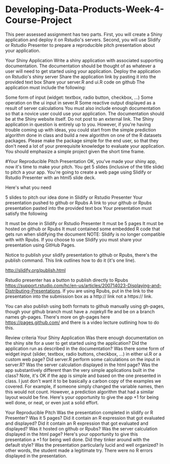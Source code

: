 # Developing-Data-Products-Week-4-Course-Project
This peer assessed assignment has two parts. First, you will create a Shiny application and deploy it on Rstudio's servers. Second, you will use Slidify or Rstudio Presenter to prepare a reproducible pitch presentation about your application.

Your Shiny Application
Write a shiny application with associated supporting documentation. The documentation should be thought of as whatever a user will need to get started using your application. Deploy the application on Rstudio's shiny server Share the application link by pasting it into the provided text box Share your server.R and ui.R code on github The application must include the following:

Some form of input (widget: textbox, radio button, checkbox, ...) Some operation on the ui input in sever.R Some reactive output displayed as a result of server calculations You must also include enough documentation so that a novice user could use your application. The documentation should be at the Shiny website itself. Do not post to an external link. The Shiny application in question is entirely up to you. However, if you're having trouble coming up with ideas, you could start from the simple prediction algorithm done in class and build a new algorithm on one of the R datasets packages. Please make the package simple for the end user, so that they don't need a lot of your prerequisite knowledge to evaluate your application. You should emphasize a simple project given the short time frame.

#Your Reproducible Pitch Presentation
OK, you've made your shiny app, now it's time to make your pitch. You get 5 slides (inclusive of the title slide) to pitch a your app. You're going to create a web page using Slidify or Rstudio Presenter with an html5 slide deck.

Here's what you need

5 slides to pitch our idea done in Slidify or Rstudio Presenter Your presentation pushed to github or Rpubs A link to your github or Rpubs presentation pasted into the provided text box Your presentation must satisfy the following

It must be done in Slidify or Rstudio Presenter It must be 5 pages It must be hosted on github or Rpubs It must contained some embedded R code that gets run when slidifying the document NOTE: Slidify is no longer compatible with with Rpubs. If you choose to use Slidify you must share your presentation using GitHub Pages.

Notice to publish your slidify presentation to github or Rpubs, there's the publish command. This link outlines how to do it (it's one line).

http://slidify.org/publish.html

Rstudio presenter has a button to publish directly to Rpubs https://support.rstudio.com/hc/en-us/articles/200714023-Displaying-and-Distributing-Presentations. If you are using Rpubs, put in the link to the presentation into the submission box as a http:// link not a https:// link.

You can also publish using both formats to github manually using gh-pages, though your github branch must have a .nojekyll fle and be on a branch names gh-pages. There's more on gh-pages here https://pages.github.com/ and there is a video lecture outlining how to do this.

Review criteria
Your Shiny Application
Was there enough documentation on the shiny site for a user to get started using the application? Did the application run as described in the documentation? Was there some form of widget input (slider, textbox, radio buttons, checkbox, ...) in either ui.R or a custom web page? Did server.R perform some calculations on the input in server.R? Was the server calculation displayed in the html page? Was the app substantively different than the very simple applications built in the class? Note, it's OK if the app is simple and based on the one presented in class. I just don't want it to be basically a carbon copy of the examples we covered. For example, if someone simply changed the variable names, then this would not count. However, a prediction algorithm that had a similar layout would be fine. Here's your opportunity to give the app +1 for being well done, or neat, or even just a solid effort.

Your Reproducible Pitch
Was the presentation completed in slidify or R Presenter? Was it 5 pages? Did it contain an R expression that got evaluated and displayed? Did it contain an R expression that got evaluated and displayed? Was it hosted on github or Rpubs? Was the server calculation displayed in the html page? Here's your opportunity to give this presentation a +1 for being well done. Did they tinker around with the default style? Was the presentation particularly lucid and well organized? In other words, the student made a legitimate try. There were no R errors displayed in the presentation.

